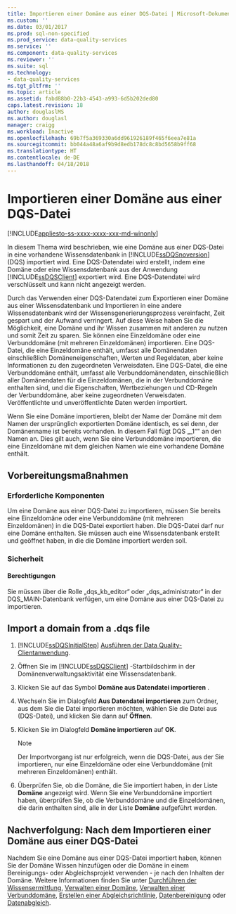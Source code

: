 ```yaml
---
title: Importieren einer Domäne aus einer DQS-Datei | Microsoft-Dokumentation
ms.custom: ''
ms.date: 03/01/2017
ms.prod: sql-non-specified
ms.prod_service: data-quality-services
ms.service: ''
ms.component: data-quality-services
ms.reviewer: ''
ms.suite: sql
ms.technology:
- data-quality-services
ms.tgt_pltfrm: ''
ms.topic: article
ms.assetid: fabd88b0-22b3-4543-a993-6d5b202ded80
caps.latest.revision: 18
author: douglaslMS
ms.author: douglasl
manager: craigg
ms.workload: Inactive
ms.openlocfilehash: 69b7f5a369330a6dd961926189f465f6eea7e81a
ms.sourcegitcommit: bb044a48a6af9b9d8edb178dc8c8bd5658b9ff68
ms.translationtype: HT
ms.contentlocale: de-DE
ms.lasthandoff: 04/18/2018
---
```

# <a name="import-a-domain-from-a-dqs-file"></a>Importieren einer Domäne aus einer DQS-Datei

[!INCLUDE[appliesto-ss-xxxx-xxxx-xxx-md-winonly](../includes/appliesto-ss-xxxx-xxxx-xxx-md-winonly.md)]

  In diesem Thema wird beschrieben, wie eine Domäne aus einer DQS-Datei in eine vorhandene Wissensdatenbank in [!INCLUDE[ssDQSnoversion](../includes/ssdqsnoversion-md.md)] (DQS) importiert wird. Eine DQS-Datendatei wird erstellt, indem eine Domäne oder eine Wissensdatenbank aus der Anwendung [!INCLUDE[ssDQSClient](../includes/ssdqsclient-md.md)] exportiert wird. Eine DQS-Datendatei wird verschlüsselt und kann nicht angezeigt werden.  
  
 Durch das Verwenden einer DQS-Datendatei zum Exportieren einer Domäne aus einer Wissensdatenbank und Importieren in eine andere Wissensdatenbank wird der Wissensgenerierungsprozess vereinfacht, Zeit gespart und der Aufwand verringert. Auf diese Weise haben Sie die Möglichkeit, eine Domäne und ihr Wissen zusammen mit anderen zu nutzen und somit Zeit zu sparen. Sie können eine Einzeldomäne oder eine Verbunddomäne (mit mehreren Einzeldomänen) importieren. Eine DQS-Datei, die eine Einzeldomäne enthält, umfasst alle Domänendaten einschließlich Domäneneigenschaften, Werten und Regeldaten, aber keine Informationen zu den zugeordneten Verweisdaten. Eine DQS-Datei, die eine Verbunddomäne enthält, umfasst alle Verbunddomänendaten, einschließlich aller Domänendaten für die Einzeldomänen, die in der Verbunddomäne enthalten sind, und die Eigenschaften, Wertbeziehungen und CD-Regeln der Verbunddomäne, aber keine zugeordneten Verweisdaten. Veröffentlichte und unveröffentlichte Daten werden importiert.  
  
 Wenn Sie eine Domäne importieren, bleibt der Name der Domäne mit dem Namen der ursprünglich exportierten Domäne identisch, es sei denn, der Domänenname ist bereits vorhanden. In diesem Fall fügt DQS „_1“" an den Namen an. Dies gilt auch, wenn Sie eine Verbunddomäne importieren, die eine Einzeldomäne mit dem gleichen Namen wie eine vorhandene Domäne enthält.  
  
##  <a name="BeforeYouBegin"></a> Vorbereitungsmaßnahmen  
  
###  <a name="Prerequisites"></a> Erforderliche Komponenten  
 Um eine Domäne aus einer DQS-Datei zu importieren, müssen Sie bereits eine Einzeldomäne oder eine Verbunddomäne (mit mehreren Einzeldomänen) in die DQS-Datei exportiert haben. Die DQS-Datei darf nur eine Domäne enthalten. Sie müssen auch eine Wissensdatenbank erstellt und geöffnet haben, in die die Domäne importiert werden soll.  
  
###  <a name="Security"></a> Sicherheit  
  
####  <a name="Permissions"></a> Berechtigungen  
 Sie müssen über die Rolle „dqs_kb_editor“ oder „dqs_administrator“ in der DQS_MAIN-Datenbank verfügen, um eine Domäne aus einer DQS-Datei zu importieren.  
  
##  <a name="Import"></a> Import a domain from a .dqs file  
  
1.  [!INCLUDE[ssDQSInitialStep](../includes/ssdqsinitialstep-md.md)] [Ausführen der Data Quality-Clientanwendung](../data-quality-services/run-the-data-quality-client-application.md).  
  
2.  Öffnen Sie im [!INCLUDE[ssDQSClient](../includes/ssdqsclient-md.md)] -Startbildschirm in der Domänenverwaltungsaktivität eine Wissensdatenbank.  
  
3.  Klicken Sie auf das Symbol **Domäne aus Datendatei importieren** .  
  
4.  Wechseln Sie im Dialogfeld **Aus Datendatei importieren** zum Ordner, aus dem Sie die Datei importieren möchten, wählen Sie die Datei aus (DQS-Datei), und klicken Sie dann auf **Öffnen**.  
  
5.  Klicken Sie im Dialogfeld **Domäne importieren** auf **OK**.  
  
    > [!NOTE]  
    >  Der Importvorgang ist nur erfolgreich, wenn die DQS-Datei, aus der Sie importieren, nur eine Einzeldomäne oder eine Verbunddomäne (mit mehreren Einzeldomänen) enthält.  
  
6.  Überprüfen Sie, ob die Domäne, die Sie importiert haben, in der Liste **Domäne** angezeigt wird. Wenn Sie eine Verbunddomäne importiert haben, überprüfen Sie, ob die Verbunddomäne und die Einzeldomänen, die darin enthalten sind, alle in der Liste **Domäne** aufgeführt werden.  
  
##  <a name="FollowUp"></a> Nachverfolgung: Nach dem Importieren einer Domäne aus einer DQS-Datei  
 Nachdem Sie eine Domäne aus einer DQS-Datei importiert haben, können Sie der Domäne Wissen hinzufügen oder die Domäne in einem Bereinigungs- oder Abgleichsprojekt verwenden - je nach den Inhalten der Domäne. Weitere Informationen finden Sie unter [Durchführen der Wissensermittlung](../data-quality-services/perform-knowledge-discovery.md), [Verwalten einer Domäne](../data-quality-services/managing-a-domain.md), [Verwalten einer Verbunddomäne](../data-quality-services/managing-a-composite-domain.md), [Erstellen einer Abgleichsrichtlinie](../data-quality-services/create-a-matching-policy.md), [Datenbereinigung](../data-quality-services/data-cleansing.md) oder [Datenabgleich](../data-quality-services/data-matching.md).  
  
  
